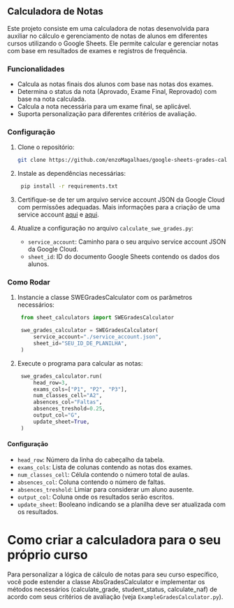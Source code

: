## Calculadora de Notas

Este projeto consiste em uma calculadora de notas desenvolvida para auxiliar no cálculo e gerenciamento de notas de alunos em diferentes cursos utilizando o Google Sheets. Ele permite calcular e gerenciar notas com base em resultados de exames e registros de frequência.

### Funcionalidades

- Calcula as notas finais dos alunos com base nas notas dos exames.
- Determina o status da nota (Aprovado, Exame Final, Reprovado) com base na nota calculada.
- Calcula a nota necessária para um exame final, se aplicável.
- Suporta personalização para diferentes critérios de avaliação.

### Configuração

1. Clone o repositório:
   ```bash
   git clone https://github.com/enzoMagalhaes/google-sheets-grades-calculator
2. Instale as dependências necessárias:
   ```bash
    pip install -r requirements.txt

3. Certifique-se de ter um arquivo service account JSON da Google Cloud com permissões adequadas. Mais informações para a criação de uma service account [aqui](https://docs.gspread.org/en/latest/oauth2.html) e [aqui](https://owaisqureshi.medium.com/access-google-sheets-api-in-python-using-service-account-3a0c6d89d5fc).

4. Atualize a configuração no arquivo `calculate_swe_grades.py`:
    * `service_account`: Caminho para o seu arquivo service account JSON da Google Cloud.
    * `sheet_id`: ID do documento Google Sheets contendo os dados dos alunos.

### Como Rodar

1. Instancie a classe SWEGradesCalculator com os parâmetros necessários:
   ```python
    from sheet_calculators import SWEGradesCalculator

    swe_grades_calculator = SWEGradesCalculator(
        service_account="./service_account.json",
        sheet_id="SEU_ID_DE_PLANILHA",
    )

2. Execute o programa para calcular as notas:
   ```python
    swe_grades_calculator.run(
        head_row=3,
        exams_cols=["P1", "P2", "P3"],
        num_classes_cell="A2",
        absences_col="Faltas",
        absences_treshold=0.25,
        output_col="G",
        update_sheet=True,
    )

#### Configuração

* `head_row`: Número da linha do cabeçalho da tabela.
* `exams_cols`: Lista de colunas contendo as notas dos exames.
* `num_classes_cell`: Célula contendo o número total de aulas.
* `absences_col`: Coluna contendo o número de faltas.
* `absences_treshold`: Limiar para considerar um aluno ausente.
* `output_col`: Coluna onde os resultados serão escritos.
* `update_sheet`: Booleano indicando se a planilha deve ser atualizada com os resultados.

# Como criar a calculadora para o seu próprio curso
Para personalizar a lógica de cálculo de notas para seu curso específico, você pode estender a classe AbsGradesCalculator e implementar os métodos necessários (calculate_grade, student_status, calculate_naf) de acordo com seus critérios de avaliação (veja `ExampleGradesCalculator.py`).